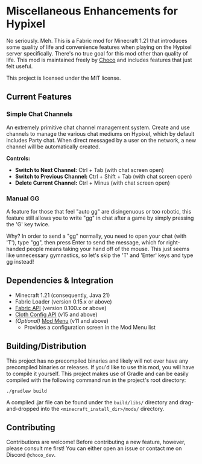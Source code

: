# Miscellaneous Enhancements for Hypixel
No seriously. Meh. This is a Fabric mod for Minecraft 1.21 that introduces some quality of life and convenience features when playing on the Hypixel server specifically. There's no true goal for this mod other than quality of life. This mod is maintained freely by [Choco](https://github.com/2008Choco) and includes features that just felt useful.

This project is licensed under the MIT license.

## Current Features

### Simple Chat Channels
An extremely primitive chat channel management system. Create and use channels to manage the various chat mediums on Hypixel, which by default includes Party chat. When direct messaged by a user on the network, a new channel will be automatically created.

**Controls:**
- **Switch to Next Channel:** Ctrl + Tab (with chat screen open)
- **Switch to Previous Channel:** Ctrl + Shift + Tab (with chat screen open)
- **Delete Current Channel:** Ctrl + Minus (with chat screen open)

### Manual GG
A feature for those that feel "auto gg" are disingenuous or too robotic, this feature still allows you to write "gg" in chat after a game by simply pressing the 'G' key twice.

Why? In order to send a "gg" normally, you need to open your chat (with 'T'), type "gg", then press Enter to send the message, which for right-handed people means taking your hand off of the mouse. This just seems like unnecessary gymnastics, so let's skip the 'T' and 'Enter' keys and type gg instead!

## Dependencies & Integration
- Minecraft 1.21 (consequently, Java 21)
- Fabric Loader (version 0.15.x or above)
- [Fabric API](https://www.curseforge.com/minecraft/mc-mods/fabric-api) (version 0.100.x or above)
- [Cloth Config API](https://modrinth.com/mod/cloth-config/) (v15 and above)
- _(Optional)_ [Mod Menu](https://modrinth.com/mod/modmenu/) (v11 and above)
  - Provides a configuration screen in the Mod Menu list

## Building/Distribution
This project has no precompiled binaries and likely will not ever have any precompiled binaries or releases. If you'd like to use this mod, you will have to compile it yourself. This project makes use of Gradle and can be easily compiled with the following command run in the project's root directory:
```
./gradlew build
```
A compiled .jar file can be found under the `build/libs/` directory and drag-and-dropped into the `<minecraft_install_dir>/mods/` directory.

## Contributing
Contributions are welcome! Before contributing a new feature, however, please consult me first! You can either open an issue or contact me on Discord `@choco_dev`.
